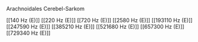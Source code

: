 Arachnoidales Cerebel-Sarkom

[[140 Hz (E)]]
[[220 Hz (E)]]
[[720 Hz (E)]]
[[2580 Hz (E)]]
[[193110 Hz (E)]]
[[247590 Hz (E)]]
[[385210 Hz (E)]]
[[521680 Hz (E)]]
[[657300 Hz (E)]]
[[729340 Hz (E)]]